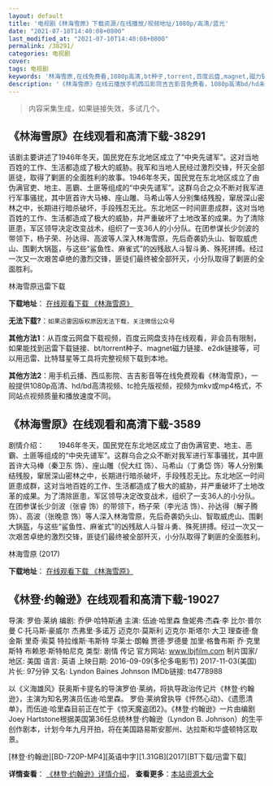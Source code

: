```yaml
---
layout: default
title: '电视剧《林海雪原》下载资源/在线播放/视频地址/1080p/高清/蓝光'
date: "2021-07-10T14:40:08+0800"
last_modified_at: "2021-07-10T14:40:08+0800"
permalink: /38291/
categories: 电视剧
cover:
tags: 电视剧
keywords: '林海雪原,在线免费看,1080p高清,bt种子,torrent,百度云盘,magnet,磁力链,迅雷下载资源'
description: '《林海雪原》在线云播放手机西瓜影院吉吉影音免费看，1080p高清bd/hd未删减完整版和tc抢先枪版，mkv/mp4格式，附带bt/torrent种子、magnet/磁力链、百度云盘、网盘资源迅雷下载链接'
---
```


>内容采集生成，如果链接失效，多试几个。


## 《林海雪原》在线观看和高清下载-38291

该剧主要讲述了1946年冬天，国民党在东北地区成立了“中央先谴军”。这对当地百姓的工作、生活都造成了极大的威胁。我军和当地人民经过激烈交锋，歼灭全部匪徒，取得了剿匪的全面胜利的故事。1946年冬天，国民党在东北地区成立了由伪满官吏、地主、恶霸、土匪等组成的“中央先谴军”。这群乌合之众不断对我军进行军事骚扰，其中匪首许大马棒、座山雕、马希山等人分别集结残股，窜居深山密林之中，长期进行暗杀破坏，手段残忍无比。东北地区一时间匪患成群，这对当地百姓的工作、生活都造成了极大的威胁，并严重破坏了土地改革的成果。为了清除匪患，军区领导决定改变战术，组织了一支36人的小分队。在团参谋长少剑波的带领下，杨子荣、孙达得、高波等人深入林海雪原，先后奇袭奶头山、智取威虎山、围剿大锅盔，与这些“鲨鱼性、麻雀式”的凶残敌人斗智斗勇、殊死拼搏。经过一次又一次艰苦卓绝的激烈交锋，匪徒们最终被全部歼灭，小分队取得了剿匪的全面胜利。


林海雪原迅雷下载

**下载地址**： [在线观看下载 《林海雪原》](https://www.993dy.com//vod-detail-id-26786.html) 


**无法下载?**：`如果迅雷因版权原因无法下载，关注微信公众号 `

**其他方法1**：从百度云网盘下载视频，百度云网盘支持在线观看，非会员有限制，如果能找到迅雷下载链接、bt/torrent种子、magnet磁力链接、e2dk链接等，可以用迅雷、比特彗星等工具将完整视频下载到本地。

**其他方法2**：用手机云播、西瓜影院、吉吉影音等在线免费观看《林海雪原》，一般提供1080p高清、hd/bd高清视频、tc抢先版视频，视频为mkv或mp4格式，不同站点视频质量和播放速度不同。


## 《林海雪原》在线观看和高清下载-3589

剧情介绍：　　1946年冬天，国民党在东北地区成立了由伪满官吏、地主、恶霸、土匪等组成的“中央先谴军”。这群乌合之众不断对我军进行军事骚扰，其中匪首许大马棒（秦卫东 饰）、座山雕（倪大红 饰）、马希山（丁勇岱 饰）等人分别集结残股，窜居深山密林之中，长期进行暗杀破坏，手段残忍无比。东北地区一时间匪患成群，这对当地百姓的工作、生活都造成了极大的威胁，并严重破坏了土地改革的成果。为了清除匪患，军区领导决定改变战术，组织了一支36人的小分队。在团参谋长少剑波（张睿 饰）的带领下，杨子荣（李光洁 饰）、孙达得（解子腾 饰）、高波（张晚意 饰）等人深入林海雪原，先后奇袭奶头山、智取威虎山、围剿大锅盔，与这些“鲨鱼性、麻雀式”的凶残敌人斗智斗勇、殊死拼搏。经过一次又一次艰苦卓绝的激烈交锋，匪徒们最终被全部歼灭，小分队取得了剿匪的全面胜利。


林海雪原 (2017)

**下载地址**： [在线观看下载 《林海雪原》](https://www.btbtdy.me/btdy/dy11372.html) 


## 《林登·约翰逊》在线观看和高清下载-19027

导演: 罗伯·莱纳 编剧: 乔伊·哈特斯通 主演: 伍迪·哈里森 詹妮弗·杰森·李 比尔·普尔曼 C·托马斯·豪威尔 杰弗里·多诺万 迈克尔·莫斯利 迈克尔·斯塔尔·大卫 理查德·詹金斯 里奇·索莫 特拉维斯·韦斯特 华莱士·朗翰 贾德·罗德曼 加里·格鲁布斯 乔·克里斯特 布赖恩·斯特帕尼克 类型: 剧情 传记 官方网站: www.lbjfilm.com 制片国家/地区: 美国 语言: 英语 上映日期: 2016-09-09(多伦多电影节) 2017-11-03(美国) 片长: 97分钟 又名: Lyndon Baines Johnson IMDb链接: tt4778988

以《义海雄风》获奥斯卡提名的导演罗伯·莱纳，将执导政治传记片《林登·约翰逊》，主演为知名男演员伍迪·哈里森。 罗伯·莱纳曾执导《怦然心动》、《遗愿清单》，而伍迪·哈里森目前正在忙于《惊天魔盗团2》。《林登·约翰逊》一片由编剧Joey Hartstone根据美国第36任总统林登·约翰逊（Lyndon B. Johnson）的生平创作剧本，计划今年九月开拍，将在美国路易斯安那州、达拉斯和华盛顿特区取景。


[林登·约翰逊][BD-720P-MP4][英语中字][1.31GB][2017][BT下载/迅雷下载]

**详情查看**： [《林登·约翰逊》详情介绍](/movie/19027/)， **查看更多**：[本站资源大全](/movie/t/all/)

